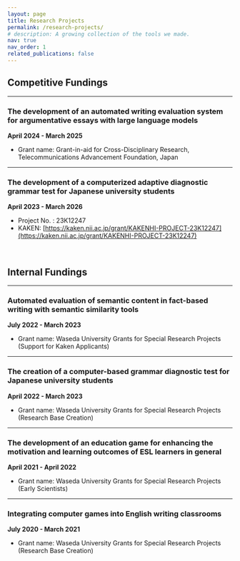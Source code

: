 ```yaml
---
layout: page
title: Research Projects
permalink: /research-projects/
# description: A growing collection of the tools we made.
nav: true
nav_order: 1
related_publications: false
---
```


## **Competitive Fundings**

---

### The development of an automated writing evaluation system for argumentative essays with large language models

**April 2024 - March 2025**

- Grant name: Grant-in-aid for Cross-Disciplinary Research, Telecommunications Advancement Foundation, Japan

---

### The development of a computerized adaptive diagnostic grammar test for Japanese university students

**April 2023 - March 2026**

- Project No. : 23K12247
- KAKEN: [https://kaken.nii.ac.jp/grant/KAKENHI-PROJECT-23K12247](https://kaken.nii.ac.jp/grant/KAKENHI-PROJECT-23K12247)

<br>

## **Internal Fundings**

---

### Automated evaluation of semantic content in fact-based writing with semantic similarity tools

**July 2022 - March 2023**

- Grant name: Waseda University Grants for Special Research Projects (Support for Kaken Applicants)

---

### The creation of a computer-based grammar diagnostic test for Japanese university students

**April 2022 - March 2023**

- Grant name: Waseda University Grants for Special Research Projects (Research Base Creation)

---

### The development of an education game for enhancing the motivation and learning outcomes of ESL learners in general

**April 2021 - April 2022**

- Grant name: Waseda University Grants for Special Research Projects (Early Scientists)

---

### Integrating computer games into English writing classrooms

**July 2020 - March 2021**

- Grant name: Waseda University Grants for Special Research Projects (Research Base Creation)
